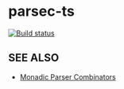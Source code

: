 parsec-ts
=========

[![Build status](https://circleci.com/gh/Kuniwak/parsec-ts/tree/master.svg?style=shield)](https://circleci.com/gh/Kuniwak/parsec-ts/tree/master)


SEE ALSO
--------

- [Monadic Parser Combinators](http://www.cs.nott.ac.uk/~pszgmh/monparsing.pdf)
